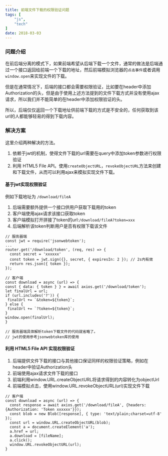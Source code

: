 ```yaml
---
title: 前端文件下载的权限验证问题
tags: [
    "js",
    "tech"
]
date: 2018-03-03
---
```


### 问题介绍

在前后端分离的模式下，如果前端希望从后端下载一个文件，通常的做法是后端通过一个接口返回给前端一个下载的地址，然后前端模拟浏览器的`点击事件`或者调用`window.open`来实现文件的下载。

但是在通常情况下，后端的接口都会需要权限验证，比如要在header中添加Authorization的头，但是由于使用上述方法提到的文件下载方式并没有使用ajax请求，所以我们并不能简单的在header中添加权限验证的头。

所以，后端仅仅返回一个下载地址供前端下载的方式是不安全的，任何获取到该url的人都能够轻易的得到下载内容。

### 解决方案

这里介绍两种解决的方法。

1. 依赖于jwt的机制，使得文件下载的url需要在query中添加token参数进行权限验证
2. 利用 HTML5 File API。使用`createObjectURL`，`revokeObjectURL`方法来创建和下载文件，从而可以利用ajax来模拟实现文件下载。

#### 基于jwt实现权限验证

例如下载地址为 `/download/fileA`
1. 后端需要额外提供一个接口供用户获取下载用的token
2. 客户端使用ajax请求该接口获取token
3. 客户端模拟打开拼接了token的url:`/download/fileA?token=xxx`
4. 后端解析该token判断用户是否有权限下载该文件

```
// 服务器端
const jwt = require('jsonwebtoken');
...
router.get('/download/token', (req, res) => {
  const secret = 'xxxxxx'
  const token = jwt.sign({}, secret, { expiresIn: 2 }); // 2s内有效
  return res.json({ token });
});

// 客户端
const download = async (url) => {
const { data: { token } } = await axios.get('/download/token');
let finalUrl = url;
if (url.includes('?')) {
 finalUrl += `&token=${token}`;
} else {
 finalUrl += `?token=${token}`;
}
window.open(finalUrl);
}

// 服务器端具体解析token下载文件的代码就省略了。
// jwt的使用参考jsonwebtoken库的使用
```

#### 利用 HTML5 File API 实现权限验证

1. 后端提供文件下载的接口与其他接口保证同样的权限验证策略，例如在header中验证Authorization头
2. 前端使用ajax请求文件下载的接口
3. 前端利用window.URL.createObjectURL将请求得到的内容转化为objectUrl
4. 前端模拟点击，使用window.URL.revokeObjectURL(url)实现文件下载

```
// 客户端
const download = async (url) => {
  const response = await axios.get('/download/fileA', {headers: {Authorization: 'Token xxxxxx'}});
  const blob = new Blob([response], { type: 'text/plain;charset=utf-8' });
  const url = window.URL.createObjectURL(blob);
  const a = document.createElement('a');
  a.href = url;
  a.download = [fileName];
  a.click();
  window.URL.revokeObjectURL(url);
}
```




